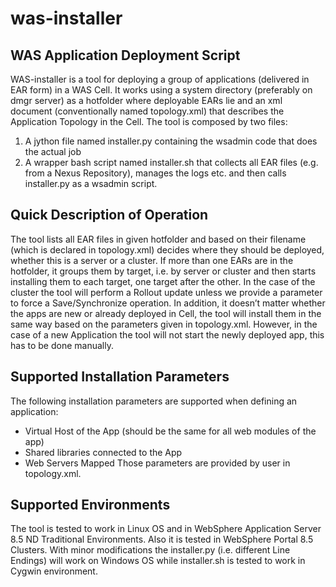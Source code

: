 # was-installer
## WAS Application Deployment Script

WAS-installer is a tool for deploying a group of applications (delivered in EAR form) in a WAS Cell. 
It works using a system directory (preferably on dmgr server) as a hotfolder where deployable EARs lie and an xml document (conventionally named topology.xml) that describes the Application Topology in the Cell.
The tool is composed by two files:  
1. A jython file named installer.py containing the wsadmin code that does the actual job 
2. A wrapper bash script named installer.sh that collects all EAR files (e.g. from a Nexus Repository), manages the logs etc. and then calls installer.py as a wsadmin script.


## Quick Description of Operation  
The tool lists all EAR files in given hotfolder and based on their filename (which is declared in topology.xml) decides where they should be deployed, whether this is a server or a cluster. If more than one EARs are in the hotfolder, it groups them by target, i.e. by server or cluster and then starts installing them to each target, one target after the other. In the case of the cluster the tool will perform a Rollout update unless we provide a parameter to force a Save/Synchronize operation. 
In addition, it doesn’t matter whether the apps are new or already deployed in Cell, the tool will install them in the same way based on the parameters given in topology.xml. 
However, in the case of a new Application the tool will not start the newly deployed app, this has to be done manually. 

## Supported Installation Parameters 
The following installation parameters are supported when defining an application: 
- Virtual Host of the App (should be the same for all web modules of the app) 
- Shared libraries connected to the App 
- Web Servers Mapped Those parameters are provided by user in topology.xml. 

## Supported Environments
The tool is tested to work in Linux OS and in WebSphere Application Server 8.5 ND Traditional Environments. 
Also it is tested in WebSphere Portal 8.5 Clusters. With minor modifications the installer.py (i.e. different Line Endings) will work on Windows OS while installer.sh is tested to work in Cygwin environment.

